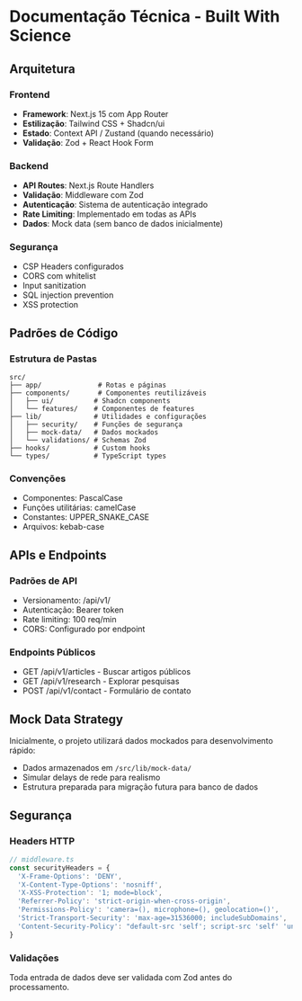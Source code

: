 # Documentação Técnica - Built With Science

## Arquitetura

### Frontend
- **Framework**: Next.js 15 com App Router
- **Estilização**: Tailwind CSS + Shadcn/ui
- **Estado**: Context API / Zustand (quando necessário)
- **Validação**: Zod + React Hook Form

### Backend
- **API Routes**: Next.js Route Handlers
- **Validação**: Middleware com Zod
- **Autenticação**: Sistema de autenticação integrado
- **Rate Limiting**: Implementado em todas as APIs
- **Dados**: Mock data (sem banco de dados inicialmente)

### Segurança
- CSP Headers configurados
- CORS com whitelist
- Input sanitization
- SQL injection prevention
- XSS protection

## Padrões de Código

### Estrutura de Pastas
```
src/
├── app/              # Rotas e páginas
├── components/       # Componentes reutilizáveis
│   ├── ui/          # Shadcn components
│   └── features/    # Componentes de features
├── lib/             # Utilidades e configurações
│   ├── security/    # Funções de segurança
│   ├── mock-data/   # Dados mockados
│   └── validations/ # Schemas Zod
├── hooks/           # Custom hooks
└── types/           # TypeScript types
```

### Convenções
- Componentes: PascalCase
- Funções utilitárias: camelCase
- Constantes: UPPER_SNAKE_CASE
- Arquivos: kebab-case

## APIs e Endpoints

### Padrões de API
- Versionamento: /api/v1/
- Autenticação: Bearer token
- Rate limiting: 100 req/min
- CORS: Configurado por endpoint

### Endpoints Públicos
- GET /api/v1/articles - Buscar artigos públicos
- GET /api/v1/research - Explorar pesquisas
- POST /api/v1/contact - Formulário de contato

## Mock Data Strategy
Inicialmente, o projeto utilizará dados mockados para desenvolvimento rápido:
- Dados armazenados em `/src/lib/mock-data/`
- Simular delays de rede para realismo
- Estrutura preparada para migração futura para banco de dados

## Segurança

### Headers HTTP
```typescript
// middleware.ts
const securityHeaders = {
  'X-Frame-Options': 'DENY',
  'X-Content-Type-Options': 'nosniff',
  'X-XSS-Protection': '1; mode=block',
  'Referrer-Policy': 'strict-origin-when-cross-origin',
  'Permissions-Policy': 'camera=(), microphone=(), geolocation=()',
  'Strict-Transport-Security': 'max-age=31536000; includeSubDomains',
  'Content-Security-Policy': "default-src 'self'; script-src 'self' 'unsafe-inline' 'unsafe-eval'; style-src 'self' 'unsafe-inline';"
}
```

### Validações
Toda entrada de dados deve ser validada com Zod antes do processamento.

